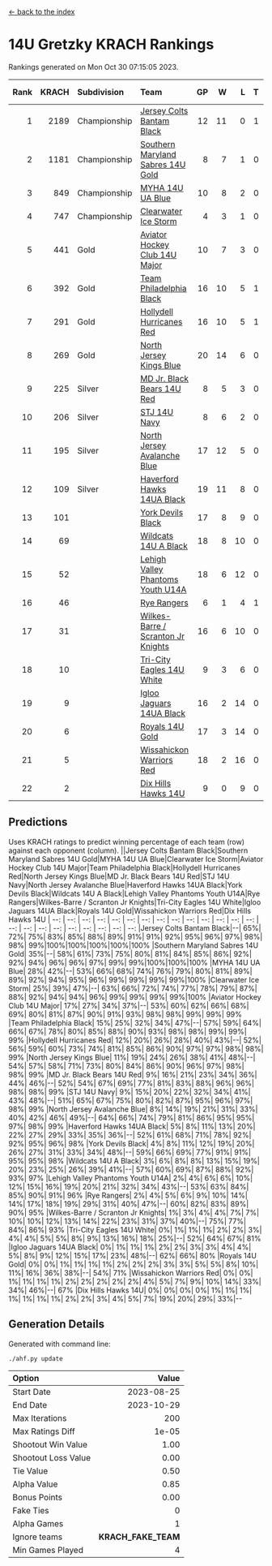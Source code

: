 [<- back to the index](readme.md)
# 14U Gretzky KRACH Rankings
Rankings generated on Mon Oct 30 07:15:05 2023.

Rank|KRACH|Subdivision|Team|GP|W|L|T|OTW|OTL|SoS|Exp Wins|Win Diff
---:|---:|:---|:---|---:|---:|---:|---:|---:|---:|---:|---:|---:
1|2189|Championship|[Jersey Colts Bantam Black](https://gamesheetstats.com/seasons/3659/teams/140580/schedule)|12|11|0|1|2|0|121|12.3|-0.0
2|1181|Championship|[Southern Maryland Sabres 14U Gold](https://gamesheetstats.com/seasons/3659/teams/140588/schedule)|8|7|1|0|0|0|191|7.9|0.0
3|849|Championship|[MYHA 14U UA Blue](https://gamesheetstats.com/seasons/3659/teams/140583/schedule)|10|8|2|0|1|2|242|8.9|0.0
4|747|Championship|[Clearwater Ice Storm](https://gamesheetstats.com/seasons/3659/teams/142500/schedule)|4|3|1|0|0|0|293|3.9|0.0
5|441|Gold|[Aviator Hockey Club 14U Major](https://gamesheetstats.com/seasons/3659/teams/140575/schedule)|10|7|3|0|1|1|431|7.8|-0.0
6|392|Gold|[Team Philadelphia Black](https://gamesheetstats.com/seasons/3659/teams/140590/schedule)|16|10|5|1|2|1|431|11.4|0.0
7|291|Gold|[Hollydell Hurricanes Red](https://gamesheetstats.com/seasons/3659/teams/140578/schedule)|16|10|5|1|1|1|349|11.4|0.0
8|269|Gold|[North Jersey Kings Blue](https://gamesheetstats.com/seasons/3659/teams/140585/schedule)|20|14|6|0|2|1|277|14.9|0.0
9|225|Silver|[MD Jr. Black Bears 14U Red](https://gamesheetstats.com/seasons/3659/teams/140581/schedule)|8|5|3|0|0|0|153|5.9|0.0
10|206|Silver|[STJ 14U Navy](https://gamesheetstats.com/seasons/3659/teams/140589/schedule)|8|6|2|0|0|1|282|6.9|0.0
11|195|Silver|[North Jersey Avalanche Blue](https://gamesheetstats.com/seasons/3659/teams/140584/schedule)|17|12|5|0|0|1|160|12.9|0.0
12|109|Silver|[Haverford Hawks 14UA Black](https://gamesheetstats.com/seasons/3659/teams/140577/schedule)|19|11|8|0|0|2|260|11.9|0.0
13|101||[York Devils Black](https://gamesheetstats.com/seasons/3659/teams/140595/schedule)|17|8|9|0|1|0|293|8.9|0.0
14|69||[Wildcats 14U A Black](https://gamesheetstats.com/seasons/3659/teams/140592/schedule)|18|8|10|0|1|1|364|8.9|0.0
15|52||[Lehigh Valley Phantoms Youth U14A](https://gamesheetstats.com/seasons/3659/teams/140582/schedule)|18|6|12|0|0|0|514|6.9|0.0
16|46||[Rye Rangers](https://gamesheetstats.com/seasons/3659/teams/140587/schedule)|6|1|4|1|0|0|324|2.4|0.0
17|31||[Wilkes-Barre / Scranton Jr Knights](https://gamesheetstats.com/seasons/3659/teams/140593/schedule)|16|6|10|0|0|0|169|6.9|0.0
18|10||[Tri-City Eagles 14U White](https://gamesheetstats.com/seasons/3659/teams/140591/schedule)|9|3|6|0|0|0|76|3.9|0.0
19|9||[Igloo Jaguars 14UA Black](https://gamesheetstats.com/seasons/3659/teams/140579/schedule)|16|2|14|0|0|0|407|2.9|0.0
20|6||[Royals 14U Gold](https://gamesheetstats.com/seasons/3659/teams/140586/schedule)|17|3|14|0|0|0|86|3.9|0.0
21|5||[Wissahickon Warriors Red](https://gamesheetstats.com/seasons/3659/teams/140594/schedule)|18|2|16|0|0|0|175|2.9|0.0
22|2||[Dix Hills Hawks 14U](https://gamesheetstats.com/seasons/3659/teams/140576/schedule)|9|0|9|0|0|0|379|0.9|0.0

## Predictions
Uses KRACH ratings to predict winning percentage of each team (row) against each opponent (column).
||Jersey Colts Bantam Black|Southern Maryland Sabres 14U Gold|MYHA 14U UA Blue|Clearwater Ice Storm|Aviator Hockey Club 14U Major|Team Philadelphia Black|Hollydell Hurricanes Red|North Jersey Kings Blue|MD Jr. Black Bears 14U Red|STJ 14U Navy|North Jersey Avalanche Blue|Haverford Hawks 14UA Black|York Devils Black|Wildcats 14U A Black|Lehigh Valley Phantoms Youth U14A|Rye Rangers|Wilkes-Barre / Scranton Jr Knights|Tri-City Eagles 14U White|Igloo Jaguars 14UA Black|Royals 14U Gold|Wissahickon Warriors Red|Dix Hills Hawks 14U
| --: | --: | --: | --: | --: | --: | --: | --: | --: | --: | --: | --: | --: | --: | --: | --: | --: | --: | --: | --: | --: | --: | --: 
|Jersey Colts Bantam Black|--| 65%| 72%| 75%| 83%| 85%| 88%| 89%| 91%| 91%| 92%| 95%| 96%| 97%| 98%| 98%| 99%|100%|100%|100%|100%|100%
|Southern Maryland Sabres 14U Gold| 35%|--| 58%| 61%| 73%| 75%| 80%| 81%| 84%| 85%| 86%| 92%| 92%| 94%| 96%| 96%| 97%| 99%| 99%|100%|100%|100%
|MYHA 14U UA Blue| 28%| 42%|--| 53%| 66%| 68%| 74%| 76%| 79%| 80%| 81%| 89%| 89%| 92%| 94%| 95%| 96%| 99%| 99%| 99%| 99%|100%
|Clearwater Ice Storm| 25%| 39%| 47%|--| 63%| 66%| 72%| 74%| 77%| 78%| 79%| 87%| 88%| 92%| 94%| 94%| 96%| 99%| 99%| 99%| 99%|100%
|Aviator Hockey Club 14U Major| 17%| 27%| 34%| 37%|--| 53%| 60%| 62%| 66%| 68%| 69%| 80%| 81%| 87%| 90%| 91%| 93%| 98%| 98%| 99%| 99%| 99%
|Team Philadelphia Black| 15%| 25%| 32%| 34%| 47%|--| 57%| 59%| 64%| 66%| 67%| 78%| 80%| 85%| 88%| 90%| 93%| 98%| 98%| 99%| 99%| 99%
|Hollydell Hurricanes Red| 12%| 20%| 26%| 28%| 40%| 43%|--| 52%| 56%| 59%| 60%| 73%| 74%| 81%| 85%| 86%| 90%| 97%| 97%| 98%| 98%| 99%
|North Jersey Kings Blue| 11%| 19%| 24%| 26%| 38%| 41%| 48%|--| 54%| 57%| 58%| 71%| 73%| 80%| 84%| 86%| 90%| 96%| 97%| 98%| 98%| 99%
|MD Jr. Black Bears 14U Red|  9%| 16%| 21%| 23%| 34%| 36%| 44%| 46%|--| 52%| 54%| 67%| 69%| 77%| 81%| 83%| 88%| 96%| 96%| 98%| 98%| 99%
|STJ 14U Navy|  9%| 15%| 20%| 22%| 32%| 34%| 41%| 43%| 48%|--| 51%| 65%| 67%| 75%| 80%| 82%| 87%| 95%| 96%| 97%| 98%| 99%
|North Jersey Avalanche Blue|  8%| 14%| 19%| 21%| 31%| 33%| 40%| 42%| 46%| 49%|--| 64%| 66%| 74%| 79%| 81%| 86%| 95%| 95%| 97%| 98%| 99%
|Haverford Hawks 14UA Black|  5%|  8%| 11%| 13%| 20%| 22%| 27%| 29%| 33%| 35%| 36%|--| 52%| 61%| 68%| 71%| 78%| 92%| 92%| 95%| 96%| 98%
|York Devils Black|  4%|  8%| 11%| 12%| 19%| 20%| 26%| 27%| 31%| 33%| 34%| 48%|--| 59%| 66%| 69%| 77%| 91%| 91%| 95%| 95%| 98%
|Wildcats 14U A Black|  3%|  6%|  8%|  8%| 13%| 15%| 19%| 20%| 23%| 25%| 26%| 39%| 41%|--| 57%| 60%| 69%| 87%| 88%| 92%| 93%| 97%
|Lehigh Valley Phantoms Youth U14A|  2%|  4%|  6%|  6%| 10%| 12%| 15%| 16%| 19%| 20%| 21%| 32%| 34%| 43%|--| 53%| 63%| 84%| 85%| 90%| 91%| 96%
|Rye Rangers|  2%|  4%|  5%|  6%|  9%| 10%| 14%| 14%| 17%| 18%| 19%| 29%| 31%| 40%| 47%|--| 60%| 82%| 83%| 89%| 90%| 95%
|Wilkes-Barre / Scranton Jr Knights|  1%|  3%|  4%|  4%|  7%|  7%| 10%| 10%| 12%| 13%| 14%| 22%| 23%| 31%| 37%| 40%|--| 75%| 77%| 84%| 86%| 93%
|Tri-City Eagles 14U White|  0%|  1%|  1%|  1%|  2%|  2%|  3%|  4%|  4%|  5%|  5%|  8%|  9%| 13%| 16%| 18%| 25%|--| 52%| 64%| 67%| 81%
|Igloo Jaguars 14UA Black|  0%|  1%|  1%|  1%|  2%|  2%|  3%|  3%|  4%|  4%|  5%|  8%|  9%| 12%| 15%| 17%| 23%| 48%|--| 62%| 66%| 80%
|Royals 14U Gold|  0%|  0%|  1%|  1%|  1%|  1%|  2%|  2%|  2%|  3%|  3%|  5%|  5%|  8%| 10%| 11%| 16%| 36%| 38%|--| 54%| 71%
|Wissahickon Warriors Red|  0%|  0%|  1%|  1%|  1%|  1%|  2%|  2%|  2%|  2%|  2%|  4%|  5%|  7%|  9%| 10%| 14%| 33%| 34%| 46%|--| 67%
|Dix Hills Hawks 14U|  0%|  0%|  0%|  0%|  1%|  1%|  1%|  1%|  1%|  1%|  1%|  2%|  2%|  3%|  4%|  5%|  7%| 19%| 20%| 29%| 33%|--

## Generation Details

Generated with command line:
```
./ahf.py update
```

| Option | Value |
| :----- | ----: |
| Start Date | 2023-08-25 |
| End Date | 2023-10-29 |
| Max Iterations | 200 |
| Max Ratings Diff | 1e-05 |
| Shootout Win Value | 1.00 |
| Shootout Loss Value | 0.00 |
| Tie Value | 0.50 |
| Alpha Value | 0.85 |
| Bonus Points | 0.00 |
| Fake Ties | 0 |
| Alpha Games | 1 |
| Ignore teams | __KRACH_FAKE_TEAM__ |
| Min Games Played | 4 |

